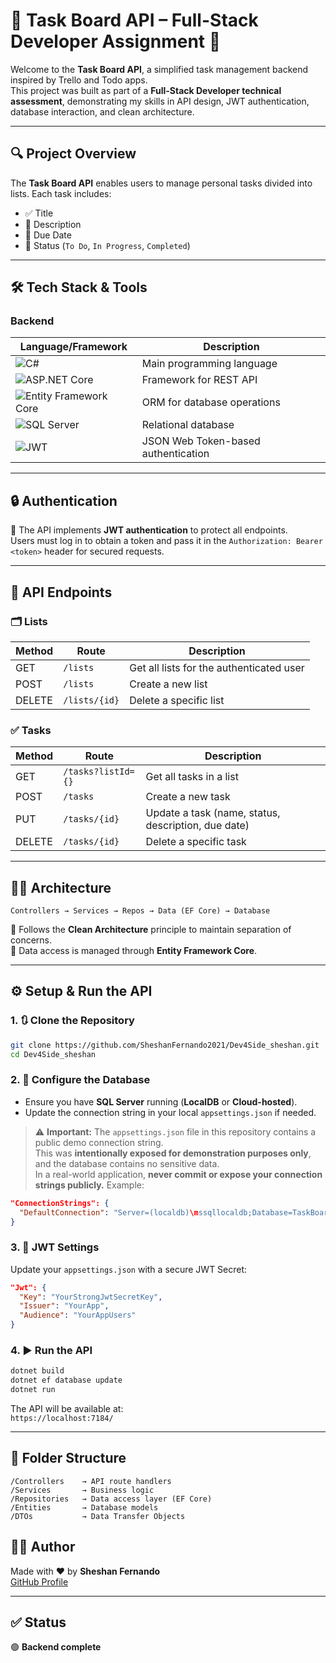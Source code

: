 
# 📝 Task Board API – Full-Stack Developer Assignment 🚀

Welcome to the **Task Board API**, a simplified task management backend inspired by Trello and Todo apps.  
This project was built as part of a **Full-Stack Developer technical assessment**, demonstrating my skills in API design, JWT authentication, database interaction, and clean architecture.

---

## 🔍 Project Overview

The **Task Board API** enables users to manage personal tasks divided into lists. Each task includes:
- ✅ Title
- 📝 Description
- 📅 Due Date
- 🔄 Status (`To Do`, `In Progress`, `Completed`)

---

## 🛠️ Tech Stack & Tools

### Backend
| Language/Framework | Description |
|--------------------|-------------|
| ![C#](https://img.shields.io/badge/C%23-239120?style=for-the-badge&logo=c-sharp&logoColor=white) | Main programming language |
| ![ASP.NET Core](https://img.shields.io/badge/.NET%208-512BD4?style=for-the-badge&logo=dotnet&logoColor=white) | Framework for REST API |
| ![Entity Framework Core](https://img.shields.io/badge/EF%20Core-512BD4?style=for-the-badge&logo=dotnet&logoColor=white) | ORM for database operations |
| ![SQL Server](https://img.shields.io/badge/SQL%20Server-CC2927?style=for-the-badge&logo=microsoftsqlserver&logoColor=white) | Relational database |
| ![JWT](https://img.shields.io/badge/JWT-000000?style=for-the-badge&logo=jsonwebtokens&logoColor=white) | JSON Web Token-based authentication |

---

## 🔒 Authentication

🔑 The API implements **JWT authentication** to protect all endpoints.  
Users must log in to obtain a token and pass it in the `Authorization: Bearer <token>` header for secured requests.

---

## 📡 API Endpoints

### 🗂️ Lists
| Method | Route | Description |
|------|-------------|----------------------------|
| GET   | `/lists`    | Get all lists for the authenticated user |
| POST  | `/lists`    | Create a new list |
| DELETE| `/lists/{id}` | Delete a specific list |

### ✅ Tasks
| Method | Route | Description |
|------|----------------------|-----------------------------------------|
| GET   | `/tasks?listId={}`   | Get all tasks in a list |
| POST  | `/tasks`             | Create a new task |
| PUT   | `/tasks/{id}`        | Update a task (name, status, description, due date) |
| DELETE| `/tasks/{id}`        | Delete a specific task |

---

## 🧑‍💻 Architecture

```
Controllers → Services → Repos → Data (EF Core) → Database
```

🔹 Follows the **Clean Architecture** principle to maintain separation of concerns.  
🔹 Data access is managed through **Entity Framework Core**.

---

## ⚙️ Setup & Run the API

### 1. 🔃 Clone the Repository
```bash
git clone https://github.com/SheshanFernando2021/Dev4Side_sheshan.git
cd Dev4Side_sheshan
```

### 2. 🔧 Configure the Database
- Ensure you have **SQL Server** running (**LocalDB** or **Cloud-hosted**).
- Update the connection string in your local `appsettings.json` if needed.

> ⚠️ **Important:** The `appsettings.json` file in this repository contains a public demo connection string.  
> This was **intentionally exposed for demonstration purposes only**, and the database contains no sensitive data.  
> In a real-world application, **never commit or expose your connection strings publicly.**
Example:
```json
"ConnectionStrings": {
  "DefaultConnection": "Server=(localdb)\mssqllocaldb;Database=TaskBoardDb;Trusted_Connection=True;"
}
```

### 3. 🔑 JWT Settings
Update your `appsettings.json` with a secure JWT Secret:
```json
"Jwt": {
  "Key": "YourStrongJwtSecretKey",
  "Issuer": "YourApp",
  "Audience": "YourAppUsers"
}
```

### 4. ▶️ Run the API
```bash
dotnet build
dotnet ef database update
dotnet run
```

The API will be available at:  
`https://localhost:7184/`

---

## 📂 Folder Structure

```
/Controllers    → API route handlers
/Services       → Business logic
/Repositories   → Data access layer (EF Core)
/Entities       → Database models
/DTOs           → Data Transfer Objects
```

## 👨‍💻 Author

Made with ❤️ by **Sheshan Fernando**  
[GitHub Profile](https://github.com/sheshanfernando2021)

---

## ✅ Status

🟢 **Backend complete**  
